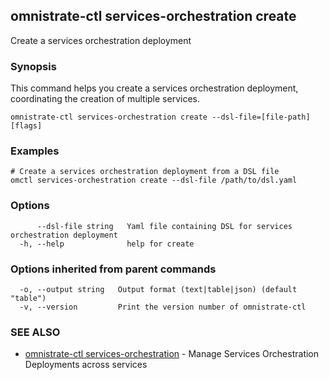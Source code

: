 ## omnistrate-ctl services-orchestration create

Create a services orchestration deployment

### Synopsis

This command helps you create a services orchestration deployment, coordinating the creation of multiple services.

```
omnistrate-ctl services-orchestration create --dsl-file=[file-path] [flags]
```

### Examples

```
# Create a services orchestration deployment from a DSL file
omctl services-orchestration create --dsl-file /path/to/dsl.yaml
```

### Options

```
      --dsl-file string   Yaml file containing DSL for services orchestration deployment
  -h, --help              help for create
```

### Options inherited from parent commands

```
  -o, --output string   Output format (text|table|json) (default "table")
  -v, --version         Print the version number of omnistrate-ctl
```

### SEE ALSO

- [omnistrate-ctl services-orchestration](omnistrate-ctl_services-orchestration.md) - Manage Services Orchestration Deployments across services
